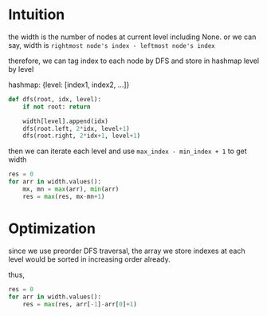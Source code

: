 # Intuition

the width is the number of nodes at current level including None.
or we can say, width is `rightmost node's index - leftmost node's index`

therefore, we can tag index to each node by DFS and store in hashmap level by level

hashmap: {level: [index1, index2, ...]}
```py
def dfs(root, idx, level):
    if not root: return

    width[level].append(idx)
    dfs(root.left, 2*idx, level+1)
    dfs(root.right, 2*idx+1, level+1)
```

then we can iterate each level and use `max_index - min_index + 1` to get width
```py
res = 0
for arr in width.values():
    mx, mn = max(arr), min(arr)
    res = max(res, mx-mn+1)
```

# Optimization

since we use preorder DFS traversal, the array we store indexes at each level would be sorted in increasing order already.

thus,
```py
res = 0
for arr in width.values():
    res = max(res, arr[-1]-arr[0]+1)
```